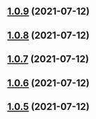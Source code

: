 ## [1.0.9](https://github.com/Telesero/freeswitch/compare/telesero_fs_bundle-1.0.8...telesero_fs_bundle-1.0.9) (2021-07-12)



## [1.0.8](https://github.com/Telesero/freeswitch/compare/telesero_fs_bundle-1.0.7...telesero_fs_bundle-1.0.8) (2021-07-12)



## [1.0.7](https://github.com/Telesero/freeswitch/compare/telesero_fs_bundle-1.0.6...telesero_fs_bundle-1.0.7) (2021-07-12)



## [1.0.6](https://github.com/Telesero/freeswitch/compare/telesero_fs_bundle-1.0.5...telesero_fs_bundle-1.0.6) (2021-07-12)



## [1.0.5](https://github.com/Telesero/freeswitch/compare/telesero_fs_bundle-1.0.4...telesero_fs_bundle-1.0.5) (2021-07-12)




